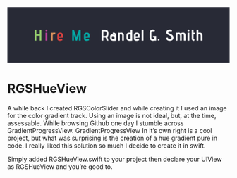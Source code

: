 <a href="https://github.com/RGSSoftware/HireMe">
  <img src="https://github.com/RGSSoftware/HireMe/blob/master/HireMeBanner.png" >
</a>

# RGSHueView

A while back I created RGSColorSlider and while creating it I used an image for the color gradient track. Using an image is not ideal, but, at the time, assessable. While browsing Github one day I stumble across GradientProgressView. GradientProgressView In it’s own right is a cool project, but what was surprising is the creation of a hue gradient pure in code. I really liked this solution so much I decide to create it in swift.

Simply added RGSHueView.swift to your project then declare your UIView as RGSHueView and you’re good to.

[GradientProgressView]:(https://github.com/nrj/GradientProgressView)
